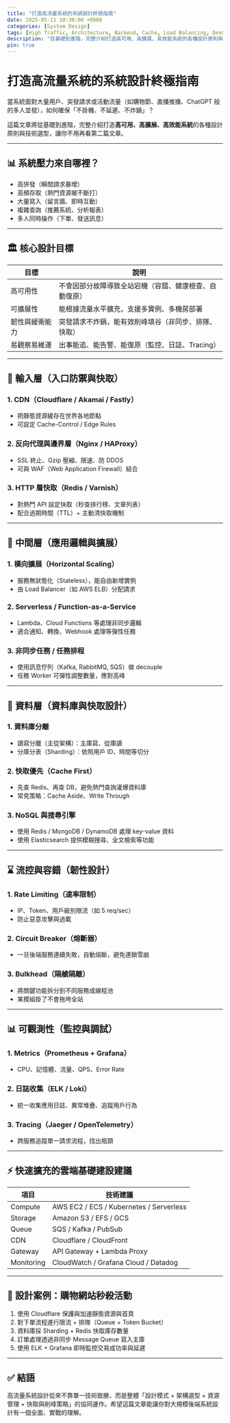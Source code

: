 ```yaml
---
title: "打造高流量系統的系統設計終極指南"
date: 2025-05-11 10:30:00 +0800
categories: [System Design]
tags: [High Traffic, Architecture, Backend, Cache, Load Balancing, DevOps]
description: "從基礎到進階，完整介紹打造高可用、高擴展、高效能系統的各種設計原則與技術選型"
pin: true
---
```


# 打造高流量系統的系統設計終極指南

當系統面對大量用戶、突發請求或活動流量（如購物節、直播推播、ChatGPT 般的多人並發），如何確保「不掛機、不延遲、不炸鍋」？

這篇文章將從基礎到進階，完整介紹打造**高可用、高擴展、高效能系統**的各種設計原則與技術選型，讓你不用再看第二篇文章。

---

## 📊 系統壓力來自哪裡？

* 高併發（瞬間請求暴增）
* 高頻存取（熱門資源被不斷打）
* 大量寫入（留言牆、即時互動）
* 複雜查詢（推薦系統、分析報表）
* 多人同時操作（下單、發送訊息）

---

## 🏛️ 核心設計目標

| 目標           | 說明                                                   |
| -------------- | ------------------------------------------------------ |
| 高可用性       | 不會因部分故障導致全站宕機（容錯、健康檢查、自動復原） |
| 可擴展性       | 能根據流量水平擴充，支援多實例、多機房部署             |
| 韌性與緩衝能力 | 突發請求不炸鍋，能有效削峰填谷（非同步、排隊、快取）   |
| 易觀察易維運   | 出事能追、能告警、能復原（監控、日誌、Tracing）        |

---

## 🚪 輸入層（入口防禦與快取）

### 1. CDN（Cloudflare / Akamai / Fastly）

* 把靜態資源緩存在世界各地節點
* 可設定 Cache-Control / Edge Rules

### 2. 反向代理與邊界層（Nginx / HAProxy）

* SSL 終止、Gzip 壓縮、限速、防 DDOS
* 可與 WAF（Web Application Firewall）結合

### 3. HTTP 層快取（Redis / Varnish）

* 對熱門 API 設定快取（秒查排行榜、文章列表）
* 配合過期時間（TTL）+ 主動清快取機制

---

## 🚤 中間層（應用邏輯與擴展）

### 1. 橫向擴展（Horizontal Scaling）

* 服務無狀態化（Stateless），能自由新增實例
* 由 Load Balancer（如 AWS ELB）分配請求

### 2. Serverless / Function-as-a-Service

* Lambda、Cloud Functions 等處理非同步邏輯
* 適合通知、轉換、Webhook 處理等彈性任務

### 3. 非同步任務 / 任務排程

* 使用訊息佇列（Kafka, RabbitMQ, SQS）做 decouple
* 任務 Worker 可彈性調整數量，應對高峰

---

## 🔢 資料層（資料庫與快取設計）

### 1. 資料庫分離

* 讀寫分離（主從架構）：主庫寫、從庫讀
* 分庫分表（Sharding）：依照用戶 ID、時間等切分

### 2. 快取優先（Cache First）

* 先查 Redis、再查 DB，避免熱門查詢灌爆資料庫
* 常見策略：Cache Aside、Write Through

### 3. NoSQL 與搜尋引擎

* 使用 Redis / MongoDB / DynamoDB 處理 key-value 資料
* 使用 Elasticsearch 提供模糊搜尋、全文檢索等功能

---

## ⌛️ 流控與容錯（韌性設計）

### 1. Rate Limiting（速率限制）

* IP、Token、用戶級別限流（如 5 req/sec）
* 防止惡意攻擊與過載

### 2. Circuit Breaker（熔斷器）

* 一旦後端服務連續失敗，自動熔斷，避免連鎖雪崩

### 3. Bulkhead（隔艙隔離）

* 將關鍵功能拆分到不同服務或線程池
* 某模組掛了不會拖垮全站

---

## 📊 可觀測性（監控與調試）

### 1. Metrics（Prometheus + Grafana）

* CPU、記憶體、流量、QPS、Error Rate

### 2. 日誌收集（ELK / Loki）

* 統一收集應用日誌、異常堆疊、追蹤用戶行為

### 3. Tracing（Jaeger / OpenTelemetry）

* 跨服務追蹤單一請求流程，找出瓶頸

---

## ⚡️ 快速擴充的雲端基礎建設建議

| 項目       | 技術建議                                |
| ---------- | --------------------------------------- |
| Compute    | AWS EC2 / ECS / Kubernetes / Serverless |
| Storage    | Amazon S3 / EFS / GCS                   |
| Queue      | SQS / Kafka / PubSub                    |
| CDN        | Cloudflare / CloudFront                 |
| Gateway    | API Gateway + Lambda Proxy              |
| Monitoring | CloudWatch / Grafana Cloud / Datadog    |

---

## 📆 設計案例：購物網站秒殺活動

1. 使用 Cloudflare 保護與加速靜態資源與首頁
2. 對下單流程進行限流 + 排隊（Queue + Token Bucket）
3. 資料庫採 Sharding + Redis 快取庫存數量
4. 訂單處理透過非同步 Message Queue 寫入主庫
5. 使用 ELK + Grafana 即時監控交易成功率與延遲

---

## ✅ 結語

高流量系統設計從來不靠單一技術致勝，而是整體「設計模式 + 架構選型 + 資源管理 + 快取與削峰策略」的協同運作。希望這篇文章能讓你對大規模後端系統設計有一個全面、實戰的理解。

